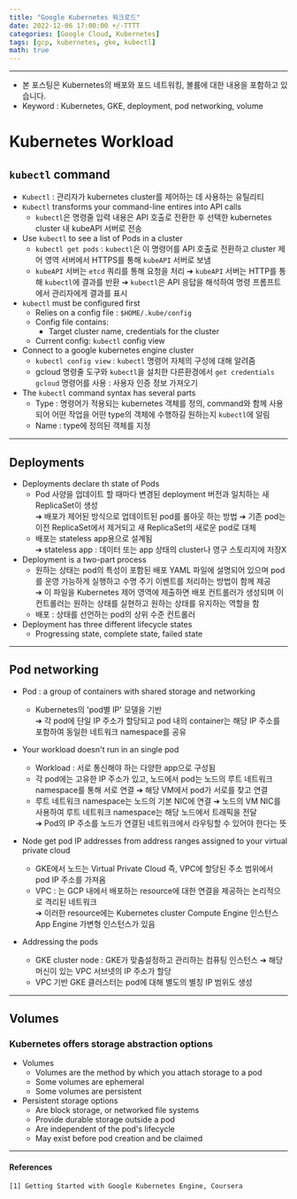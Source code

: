 ```yaml
---
title: "Google Kubernetes 워크로드"
date: 2022-12-06 17:00:00 +/-TTTT
categories: [Google Cloud, Kubernetes]
tags: [gcp, kubernetes, gke, kubectl]
math: true
---
```




------------------------

- 본 포스팅은 Kubernetes의 배포와 포드 네트워킹, 볼륨에 대한 내용을 포함하고 있습니다.
- Keyword : Kubernetes, GKE, deployment, pod networking, volume



# **Kubernetes Workload**
## **`kubectl` command**
- `Kubectl` : 관리자가 kubernetes cluster를 제어하는 데 사용하는 유틸리티
- `Kubectl` transforms your command-line entires into API calls
  - `kubectl`은 명령줄 입력 내용은 API 호출로 전환한 후 선택한 kubernetes cluster 내 kubeAPI 서버로 전송
- Use `kubectl` to see a list of Pods in a cluster
  - `kubectl get pods` : `kubectl`은 이 명령어를 API 호출로 전환하고 cluster 제어 영역 서버에서 HTTPS를 통해 `kubeAPI` 서버로 보냄
  - `kubeAPI` 서버는 `etcd` 쿼리를 통해 요청을 처리 ➔ `kubeAPI` 서버는 HTTP를 통해 `kubectl`에 결과를 반환 ➔ `kubectl`은 API 응답을 해석하여 명령 프롬프트에서 관리자에게 결과를 표시
- `kubectl` must be configured first
  - Relies on a config file : `$HOME/.kube/config`
  - Config file contains:
    - Target cluster name, credentials for the cluster
  - Current config: `kubectl` config view
- Connect to a google kubernetes engine cluster
  - `kubectl config view` : `kubectl` 명령어 자체의 구성에 대해 알려줌
  - gcloud 명령줄 도구와 `kubectl`을 설치한 다른환경에서 `get credentials gcloud` 명령어를 사용 : 사용자 인증 정보 가져오기
- The `kubectl` command syntax has several parts
  - Type : 명령어가 적용되는 kubernetes 객체를 정의, command와 함께 사용되어 어떤 작업을 어떤 type의 객체에 수행하길 원하는지 `kubectl`에 알림
  - Name : type에 정의된 객체를 지정


-----------------
## **Deployments**
- Deployments declare th state of Pods
  - Pod 사양을 업데이트 할 때마다 변경된 deployment 버전과 일치하는 새 ReplicaSet이 생성   
  ➔ 배포가 제어된 방식으로 업데이트된 pod를 롤아웃 하는 방법 ➔ 기존 pod는 이전 ReplicaSet에서 제거되고 새 ReplicaSet의 새로운 pod로 대체
  - 배포는 stateless app용으로 설계됨    
  ➔ stateless app : 데이터 또는 app 상태의 cluster나 영구 스토리지에 저장X
- Deployment is a two-part process
  - 원하는 상태는 pod의 특성이 포함된 배포 YAML 파일에 설명되어 있으며 pod를 운영 가능하게 실행하고 수명 주기 이벤트를 처리하는 방법이 함께 제공   
  ➔ 이 파일을 Kubernetes 제어 영역에 제출하면 배포 컨트롤러가 생성되며  이 컨트롤러는 원하는 상태를 실현하고 원하는 상태를 유지하는 역할을 함
  - 배포 : 상태를 선언하는 pod의 상위 수준 컨트롤러
- Deployment has three different lifecycle states
  - Progressing state, complete state, failed state


--------------
## **Pod networking**
- Pod : a group of containers with shared storage and networking
  - Kubernetes의 'pod별 IP' 모델을 기반     
  ➔ 각 pod에 단일 IP 주소가 할당되고 pod 내의 container는 해당 IP 주소를 포함하여 동일한 네트워크 namespace를 공유
- Your workload doesn't run in an single pod
  - Workload : 서로 통신해야 하는 다양한 app으로 구성됨
  - 각 pod에는 고유한 IP 주소가 있고, 노드에서 pod는 노드의 루트 네트워크 namespace를 통해 서로 연결    ➔ 해당 VM에서 pod가 서로를 찾고 연결   
  - 루트 네트워크 namespace는 노드의 기본 NIC에 연결 ➔ 노드의 VM NIC를 사용하여 루트 네트워크 namespace는 해당 노드에서 트래픽을 전달   
    ➔ Pod의 IP 주소를 노드가 연결된 네트워크에서 라우팅할 수 있어야 한다는 뜻
- Node get pod IP addresses from address ranges assigned to your virtual private cloud
  - GKE에서 노드는 Virtual Private Cloud 즉, VPC에 할당된 주소 범위에서 pod IP 주소를 가져옴
  - VPC : 는 GCP 내에서 배포하는 resource에 대한 연결을 제공하는 논리적으로 격리된 네트워크   
    ➔ 이러한 resource에는 Kubernetes cluster Compute Engine 인스턴스 App Engine 가변형 인스턴스가 있음

- Addressing the pods
  - GKE cluster node : GKE가 맞춤설정하고 관리하는 컴퓨팅 인스턴스 ➔ 해당 머신이 있는 VPC 서브넷의 IP 주소가 할당
  - VPC 기반 GKE 클러스터는 pod에 대해 별도의 별칭 IP 범위도 생성


------------------
## **Volumes**
### **Kubernetes offers storage abstraction options**
- Volumes
  - Volumes are the method by which you attach storage to a pod
  - Some volumes are ephemeral
  - Some volumes are persistent
- Persistent storage options
  - Are block storage, or networked file systems
  - Provide durable storage outside a pod
  - Are independent of the pod's lifecycle
  - May exist before pod creation and be claimed




----

#### **References**
```
[1] Getting Started with Google Kubernetes Engine, Coursera
```
